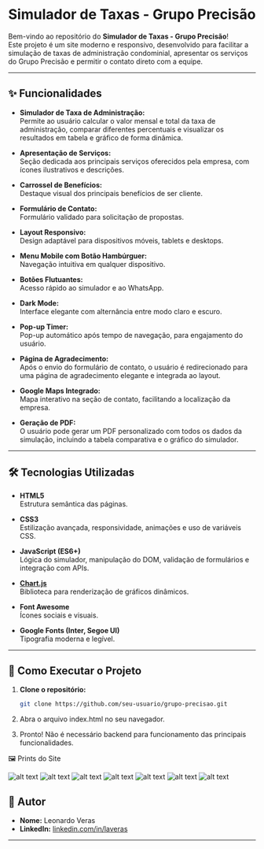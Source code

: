 # Simulador de Taxas - Grupo Precisão

Bem-vindo ao repositório do **Simulador de Taxas - Grupo Precisão**!  
Este projeto é um site moderno e responsivo, desenvolvido para facilitar a simulação de taxas de administração condominial, apresentar os serviços do Grupo Precisão e permitir o contato direto com a equipe.

---

## ✨ Funcionalidades

- **Simulador de Taxa de Administração:**  
  Permite ao usuário calcular o valor mensal e total da taxa de administração, comparar diferentes percentuais e visualizar os resultados em tabela e gráfico de forma dinâmica.

- **Apresentação de Serviços:**  
  Seção dedicada aos principais serviços oferecidos pela empresa, com ícones ilustrativos e descrições.

- **Carrossel de Benefícios:**  
  Destaque visual dos principais benefícios de ser cliente.

- **Formulário de Contato:**  
  Formulário validado para solicitação de propostas.

- **Layout Responsivo:**  
  Design adaptável para dispositivos móveis, tablets e desktops.

- **Menu Mobile com Botão Hambúrguer:**  
  Navegação intuitiva em qualquer dispositivo.

- **Botões Flutuantes:**  
  Acesso rápido ao simulador e ao WhatsApp.

- **Dark Mode:**  
  Interface elegante com alternância entre modo claro e escuro.

- **Pop-up Timer:**  
  Pop-up automático após tempo de navegação, para engajamento do usuário.

- **Página de Agradecimento:**  
  Após o envio do formulário de contato, o usuário é redirecionado para uma página de agradecimento elegante e integrada ao layout.

- **Google Maps Integrado:**  
  Mapa interativo na seção de contato, facilitando a localização da empresa.

- **Geração de PDF:**  
  O usuário pode gerar um PDF personalizado com todos os dados da simulação, incluindo a tabela comparativa e o gráfico do simulador.



---

## 🛠️ Tecnologias Utilizadas

- **HTML5**  
  Estrutura semântica das páginas.

- **CSS3**  
  Estilização avançada, responsividade, animações e uso de variáveis CSS.

- **JavaScript (ES6+)**  
  Lógica do simulador, manipulação do DOM, validação de formulários e integração com APIs.

- **[Chart.js](https://www.chartjs.org/)**  
  Biblioteca para renderização de gráficos dinâmicos.

- **Font Awesome**  
  Ícones sociais e visuais.

- **Google Fonts (Inter, Segoe UI)**  
  Tipografia moderna e legível.

---


## 🚀 Como Executar o Projeto

1. **Clone o repositório:**
   ```sh
   git clone https://github.com/seu-usuario/grupo-precisao.git

2. Abra o arquivo index.html no seu navegador.

3. Pronto! Não é necessário backend para funcionamento das principais funcionalidades.


🖼️ Prints do Site

![alt text](./assets/img/README/headerHero.png)
![alt text](./assets/img/README/servicos.png)
![alt text](./assets/img/README/beneficios.png)
![alt text](./assets/img/README/contato.png)
![alt text](./assets/img/README/simulador.png)
![alt text](./assets/img/README/grafico.png)
![alt text](./assets/img/README/footer.png)


## 👤 Autor

- **Nome:** Leonardo Veras
- **LinkedIn:** [linkedin.com/in/laveras](https://linkedin.com/in/laveras)

---


